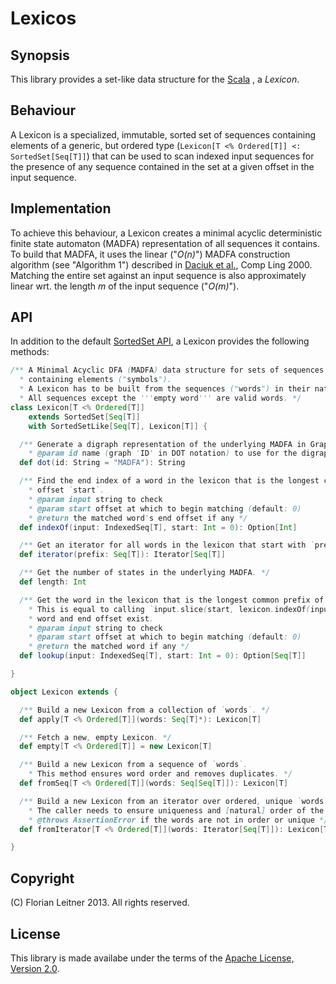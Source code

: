 Lexicos
=======

Synopsis
--------

This library provides a set-like data structure for the [Scala][1] , a *Lexicon*.

  [1]: http://www.scala-lang.org/

Behaviour
---------

A Lexicon is a specialized, immutable, sorted set of sequences containing elements of a generic, but ordered type (`Lexicon[T <% Ordered[T]] <: SortedSet[Seq[T]]`) that can be used to scan indexed input sequences for the presence of any sequence contained in the set at a given offset in the input sequence.

Implementation
--------------

To achieve this behaviour, a Lexicon creates a minimal acyclic deterministic finite state automaton (MADFA) representation of all sequences it contains. To build that MADFA, it uses the linear ("_O(n)_") MADFA construction algorithm (see "Algorithm 1") described in [Daciuk et al.][2], Comp Ling 2000. Matching the entire set against an input sequence is also approximately linear wrt. the length _m_ of the input sequence ("_O(m)_").

  [2]: http://www.mitpressjournals.org/doi/abs/10.1162/089120100561601

API
---

In addition to the default [SortedSet API][3], a Lexicon provides the following methods:

  [3]: http://www.scala-lang.org/api/2.10.0/index.html#scala.collection.SortedSet

```scala
/** A Minimal Acyclic DFA (MADFA) data structure for sets of sequences ("words")
  * containing elements ("symbols").
  * A Lexicon has to be built from the sequences ("words") in their natural order.
  * All sequences except the '''empty word''' are valid words. */
class Lexicon[T <% Ordered[T]]
    extends SortedSet[Seq[T]]
    with SortedSetLike[Seq[T], Lexicon[T]] {

  /** Generate a digraph representation of the underlying MADFA in Graphviz DOT format.
    * @param id name (graph 'ID' in DOT notation) to use for the digraph */
  def dot(id: String = "MADFA"): String

  /** Find the end index of a word in the lexicon that is the longest common prefix in input at
    * offset `start`.
    * @param input string to check
    * @param start offset at which to begin matching (default: 0)
    * @return the matched word's end offset if any */
  def indexOf(input: IndexedSeq[T], start: Int = 0): Option[Int] 

  /** Get an iterator for all words in the lexicon that start with `prefix`. */
  def iterator(prefix: Seq[T]): Iterator[Seq[T]]

  /** Get the number of states in the underlying MADFA. */
  def length: Int

  /** Get the word in the lexicon that is the longest common prefix of `input` at offset `start`.
    * This is equal to calling `input.slice(start, lexicon.indexOf(input, start).get)` if such a
    * word and end offset exist.
    * @param input string to check
    * @param start offset at which to begin matching (default: 0)
    * @return the matched word if any */
  def lookup(input: IndexedSeq[T], start: Int = 0): Option[Seq[T]]

}

object Lexicon extends {

  /** Build a new Lexicon from a collection of `words`. */
  def apply[T <% Ordered[T]](words: Seq[T]*): Lexicon[T]

  /** Fetch a new, empty Lexicon. */
  def empty[T <% Ordered[T]] = new Lexicon[T]

  /** Build a new Lexicon from a sequence of `words`.
    * This method ensures word order and removes duplicates. */
  def fromSeq[T <% Ordered[T]](words: Seq[Seq[T]]): Lexicon[T]

  /** Build a new Lexicon from an iterator over ordered, unique `words`.
    * The caller needs to ensure uniqueness and [natural] order of the words.
    * @throws AssertionError if the words are not in order or unique */
  def fromIterator[T <% Ordered[T]](words: Iterator[Seq[T]]): Lexicon[T]

}
```

Copyright
---------

(C) Florian Leitner 2013. All rights reserved.

License
-------

This library is made availabe under the terms of the [Apache License, Version 2.0][4].

  [4]: http://www.apache.org/licenses/LICENSE-2.0.html

